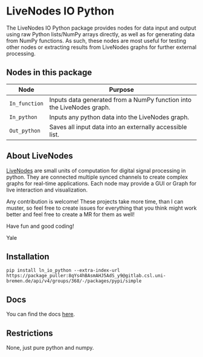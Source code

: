 # LiveNodes IO Python

The LiveNodes IO Python package provides nodes for data input and output using raw Python lists/NumPy arrays directly, as well as for generating data from NumPy functions. As such, these nodes are most useful for testing other nodes or extracting results from LiveNodes graphs for further external processing.

## Nodes in this package
| Node          | Purpose                                                               |
| ------------- | --------------------------------------------------------------------- |
| `In_function` | Inputs data generated from a NumPy function into the LiveNodes graph. |
| `In_python`   | Inputs any python data into the LiveNodes graph.                      |
| `Out_python`  | Saves all input data into an externally accessible list.              |

## About LiveNodes
[LiveNodes](https://livenodes.pages.csl.uni-bremen.de/livenodes/index.html) are small units of computation for digital signal processing in python. They are connected multiple synced channels to create complex graphs for real-time applications. Each node may provide a GUI or Graph for live interaction and visualization.

Any contribution is welcome! These projects take more time, than I can muster, so feel free to create issues for everything that you think might work better and feel free to create a MR for them as well!

Have fun and good coding!

Yale

## Installation

`pip install ln_io_python --extra-index-url https://package_puller:8qYs4hBAsmAHJ5AdS_y9@gitlab.csl.uni-bremen.de/api/v4/groups/368/-/packages/pypi/simple`

## Docs

You can find the docs [here](https://livenodes.pages.csl.uni-bremen.de/packages/ln_io_python/readme.html).

## Restrictions

None, just pure python and numpy.
